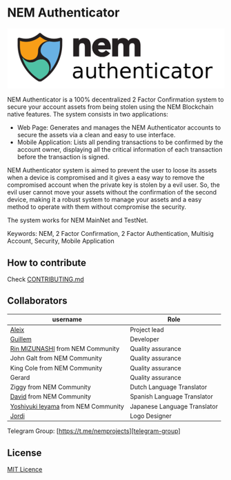 # NEM Authenticator

![NEM Authenticator Logo](github/logo-extended-1200x335-white-bg.png)

NEM Authenticator is a 100% decentralized 2 Factor Confirmation system to secure your account assets from being stolen using the NEM Blockchain native features.
The system consists in two applications:

- Web Page: Generates and manages the NEM Authenticator accounts to secure the assets via a clean and easy to use interface.
- Mobile Application: Lists all pending transactions to be confirmed by the account owner, displaying all the critical information of each transaction before the transaction is signed.

NEM Authenticator system is aimed to prevent the user to loose its assets when a device is compromised and it gives a easy way to remove the compromised account when the private key is stolen by a evil user. So, the evil user cannot move your assets without the confirmation of the second device, making it a robust system to manage your assets and a easy method to operate with them without compromise the security.

The system works for NEM MainNet and TestNet.

Keywords: NEM, 2 Factor Confirmation, 2 Factor Authentication, Multisig Account, Security, Mobile Application


## How to contribute

Check [CONTRIBUTING.md](CONTRIBUTING.md)

## Collaborators

| username | Role |
| --- | --- |
| [Aleix](https://github.com/aleixmorgadas) | Project lead |
| [Guillem](https://github.com/guillemsole) | Developer |
| [Rin MIZUNASHI](https://github.com/mizunashi) from NEM Community | Quality assurance |
| John Galt from NEM Community | Quality assurance |
| King Cole from NEM Community | Quality assurance |
| Gerard | Quality assurance |
| Ziggy from NEM Community | Dutch Language Translator |
| [David](https://github.com/dgarcia360) from NEM Community | Spanish Language Translator |
| [Yoshiyuki Ieyama](https://github.com/44uk) from NEM Community | Japanese Language Translator |
| [Jordi](https://www.behance.net/JordiBrandia) | Logo Designer |

Telegram Group: [https://t.me/nemprojects][telegram-group]

## License

[MIT Licence](https://github.com/aleixmorgadas/NEM-Authenticator/blob/master/LICENSE)

[pull-request]:https://help.github.com/articles/about-pull-requests/
[telegram-group]:https://t.me/nemprojects
[github-issues]:https://github.com/aleixmorgadas/NEM-Authenticator/issues
